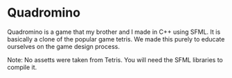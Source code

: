 # Quadromino
Quadromino is a game that my brother and I made in C++ using SFML.
It is basically a clone of the popular game tetris.
We made this purely to educate ourselves on the game design process.

Note: No assetts were taken from Tetris.
You will need the SFML libraries to compile it.
